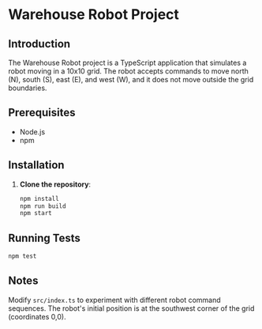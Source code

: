# Warehouse Robot Project

## Introduction

The Warehouse Robot project is a TypeScript application that simulates a robot moving in a 10x10 grid. The robot accepts commands to move north (N), south (S), east (E), and west (W), and it does not move outside the grid boundaries.

## Prerequisites

- Node.js
- npm

## Installation

1. **Clone the repository**:
   ```bash
   npm install
   npm run build
   npm start
   ```

## Running Tests
   ```bash
   npm test
   ```
   
## Notes
Modify `src/index.ts` to experiment with different robot command sequences.
The robot's initial position is at the southwest corner of the grid (coordinates 0,0).




